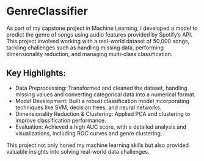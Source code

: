 # GenreClassifier

As part of my capstone project in Machine Learning, I developed a model to predict the genre of songs using audio features provided by Spotify’s API. This project involved working with a real-world dataset of 50,000 songs, tackling challenges such as handling missing data, performing dimensionality reduction, and managing multi-class classification.

## Key Highlights:
- Data Preprocessing: Transformed and cleaned the dataset, handling missing values and converting categorical data into a numerical format.
- Model Development: Built a robust classification model incorporating techniques like SVM, decision trees, and neural networks.
- Dimensionality Reduction & Clustering: Applied PCA and clustering to improve classification performance.
- Evaluation: Achieved a high AUC score, with a detailed analysis and visualizations, including ROC curves and genre clustering.

This project not only honed my machine learning skills but also provided valuable insights into solving real-world data challenges. 
